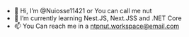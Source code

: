 - 👋 Hi, I’m @Nuiosse11421 or You can call me nut
- 🌱 I’m currently learning Nest.JS, Next.JSS and .NET Core
- 📫 You Can reach me in a ntpnut.workspace@email.com

